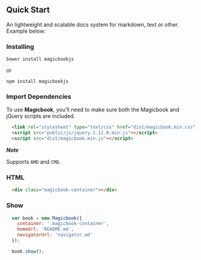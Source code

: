 ## Quick Start
An lightweight and scalable docs system for markdown, text or other. Example below:

### Installing
```
bower install magicbookjs
```

or

```
npm install magicbookjs
```

### Import Dependencies
To use **Magicbook**, you’ll need to make sure both the Magicbook and jQuery scripts are included.
```html
  <link rel="stylesheet" type="text/css" href="dist/magicbook.min.css" />
  <script src="public/js/jquery-1.11.0.min.js"></script>
  <script src="dist/magicbook.min.js"></script>
```

***Note***

Supports `AMD` and `CMD`.


### HTML
```html
  <div class="magicbook-container"></div>
```

### Show
```js
  var book = new Magicbook({
    container: '.magicbook-container',
    homeUrl: 'README.md',
    navigatorUrl: 'navigator.md'
  });

  book.show();
```

